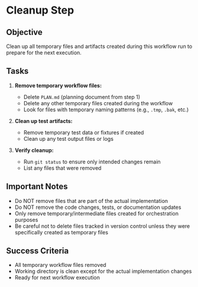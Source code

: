 # Cleanup Step

## Objective
Clean up all temporary files and artifacts created during this workflow run to prepare for the next execution.

## Tasks

1. **Remove temporary workflow files:**
   - Delete `PLAN.md` (planning document from step 1)
   - Delete any other temporary files created during the workflow
   - Look for files with temporary naming patterns (e.g., `.tmp`, `.bak`, etc.)

2. **Clean up test artifacts:**
   - Remove temporary test data or fixtures if created
   - Clean up any test output files or logs

3. **Verify cleanup:**
   - Run `git status` to ensure only intended changes remain
   - List any files that were removed

## Important Notes
- Do NOT remove files that are part of the actual implementation
- Do NOT remove the code changes, tests, or documentation updates
- Only remove temporary/intermediate files created for orchestration purposes
- Be careful not to delete files tracked in version control unless they were specifically created as temporary files

## Success Criteria
- All temporary workflow files removed
- Working directory is clean except for the actual implementation changes
- Ready for next workflow execution
